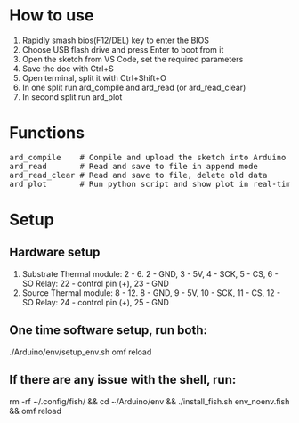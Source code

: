 # How to use
1. Rapidly smash bios(F12/DEL) key to enter the BIOS
2. Choose USB flash drive and press Enter to boot from it
3. Open the sketch from VS Code, set the required parameters
4. Save the doc with Ctrl+S
5. Open terminal, split it with Ctrl+Shift+O
6. In one split run ard_compile and ard_read (or ard_read_clear)
7. In second split run ard_plot

# Functions
<pre>
ard_compile    # Compile and upload the sketch into Arduino  
ard_read       # Read and save to file in append mode  
ard_read_clear # Read and save to file, delete old data  
ard_plot       # Run python script and show plot in real-time  
</pre>

# Setup
## Hardware setup
1. Substrate
Thermal module: 2 - 6. 2 - GND, 3 - 5V, 4 - SCK, 5 - CS, 6 - SO
Relay: 22 - control pin (+), 23 - GND
2. Source
Thermal module: 8 - 12. 8 - GND, 9 - 5V, 10 - SCK, 11 - CS, 12 - SO
Relay: 24 - control pin (+), 25 - GND

## One time software setup, run both:
./Arduino/env/setup_env.sh
omf reload

## If there are any issue with the shell, run:
rm -rf ~/.config/fish/ && cd ~/Arduino/env && ./install_fish.sh env_noenv.fish && omf reload
